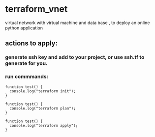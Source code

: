 # terraform_vnet
virtual network with virtual machine and data base , to deploy an online python application

## actions to apply:

### generate ssh key and add to your project, or use ssh.tf to generate for you.
### run commmands:
```
function test() {
  console.log("terraform init");
}
```
```
function test() {
  console.log("terraform plan");
}
```
```
function test() {
  console.log("terraform apply");
}
```
